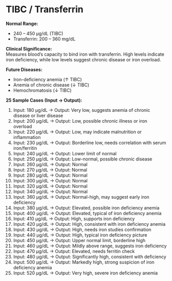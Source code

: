 # TIBC / Transferrin

**Normal Range:**  
- 240 – 450 µg/dL (TIBC)  
- Transferrin: 200 – 360 mg/dL  

**Clinical Significance:**  
Measures blood’s capacity to bind iron with transferrin. High levels indicate iron deficiency, while low levels suggest chronic disease or iron overload.

**Future Diseases:**  
- Iron-deficiency anemia (↑ TIBC)  
- Anemia of chronic disease (↓ TIBC)  
- Hemochromatosis (↓ TIBC)  

**25 Sample Cases (Input → Output):**

1. Input: 180 µg/dL → Output: Very low, suggests anemia of chronic disease or liver disease  
2. Input: 200 µg/dL → Output: Low, possible chronic illness or iron overload  
3. Input: 220 µg/dL → Output: Low, may indicate malnutrition or inflammation  
4. Input: 230 µg/dL → Output: Borderline low, needs correlation with serum iron/ferritin  
5. Input: 240 µg/dL → Output: Lower limit of normal  
6. Input: 250 µg/dL → Output: Low-normal, possible chronic disease  
7. Input: 260 µg/dL → Output: Normal  
8. Input: 270 µg/dL → Output: Normal  
9. Input: 280 µg/dL → Output: Normal  
10. Input: 300 µg/dL → Output: Normal  
11. Input: 320 µg/dL → Output: Normal  
12. Input: 340 µg/dL → Output: Normal  
13. Input: 360 µg/dL → Output: Normal-high, may suggest early iron deficiency  
14. Input: 380 µg/dL → Output: Elevated, possible iron deficiency anemia  
15. Input: 400 µg/dL → Output: Elevated, typical of iron deficiency anemia  
16. Input: 410 µg/dL → Output: High, supports iron deficiency  
17. Input: 420 µg/dL → Output: High, consistent with iron deficiency anemia  
18. Input: 430 µg/dL → Output: High, needs iron studies confirmation  
19. Input: 440 µg/dL → Output: High, typical iron deficiency picture  
20. Input: 450 µg/dL → Output: Upper normal limit, borderline high  
21. Input: 460 µg/dL → Output: Mildly above range, suggests iron deficiency  
22. Input: 470 µg/dL → Output: Elevated, needs ferritin check  
23. Input: 480 µg/dL → Output: Significantly high, consistent with deficiency  
24. Input: 500 µg/dL → Output: Markedly high, strong suspicion of iron deficiency anemia  
25. Input: 520 µg/dL → Output: Very high, severe iron deficiency anemia  

